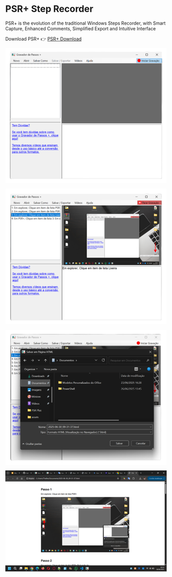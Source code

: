 # PSR+ Step Recorder

PSR+ is the evolution of the traditional Windows Steps Recorder, with Smart Capture, Enhanced Comments, Simplified Export and Intuitive Interface

Download PSR+ 👉 [PSR+ Download](https://blog.psrplus.com/p/download.html)

![Texto Alternativo](https://raw.githubusercontent.com/ThallesLazaro/PSR/refs/heads/main/1.png)

![Texto Alternativo](https://raw.githubusercontent.com/ThallesLazaro/PSR/refs/heads/main/2.png)

![Texto Alternativo](https://raw.githubusercontent.com/ThallesLazaro/PSR/refs/heads/main/3.png)

![Texto Alternativo](https://raw.githubusercontent.com/ThallesLazaro/PSR/refs/heads/main/4.png)
